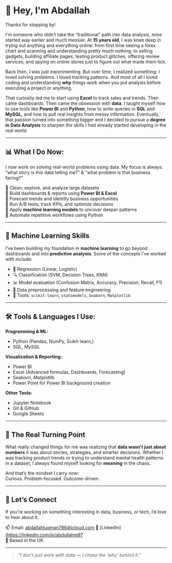 # 👋 Hey, I'm Abdallah

Thanks for stopping by!

I'm someone who didn’t take the “traditional” path into data analysis, mine started way earlier and much messier. At **15 years old**, I was knee deep in trying out anything and everything online: from first time seeing a forex chart and scanning and understanding pretty much nothing, to selling gadgets, building affiliate pages, testing product glitches, offering review services, and spying on online stores just to figure out what made them tick.

Back then, I was just experimenting. But over time, I realized something: I loved solving problems. I loved tracking patterns. And most of all I loved coding and understanding **why** things work when you put analysis before executing a project or anything.

That curiosity led me to start using **Excel** to track sales and trends. Then came dashboards. Then came the obsession with **data**. I taught myself how to use tools like **Power BI** and **Python**, how to write queries in **SQL** and **MySQL**, and how to pull real insights from messy information. Eventually, that passion turned into something bigger and I decided to pursue a **degree in Data Analysis** to sharpen the skills I had already started developing in the real world.

---

## 📊 What I Do Now:

I now work on solving real-world problems using data. My focus is always: “what story is this data telling me?” & "what problem is that business facing?"

🔹 Clean, explore, and analyze large datasets  
🔹 Build dashboards & reports using **Power BI & Excel**  
🔹 Forecast trends and identify business opportunities  
🔹 Run A/B tests, track KPIs, and optimize decisions  
🔹 Apply **machine learning models** to uncover deeper patterns  
🔹 Automate repetitive workflows using Python  

---

## 🧠 Machine Learning Skills

I’ve been building my foundation in **machine learning** to go beyond dashboards and into **predictive analysis**. Some of the concepts I’ve worked with include:

- 🧪 Regression (Linear, Logistic)  
- 🔍 Classification (SVM, Decision Trees, KNN)  
- 📊 Model evaluation (Confusion Matrix, Accuracy, Precision, Recall, F1)  
- 🧹 Data preprocessing and feature engineering  
- 🧠 Tools: `scikit-learn`, `statsmodels`, `Seaborn`, `Matplotlib`

---

## 🛠️ Tools & Languages I Use:

**Programming & ML:**  
- Python (Pandas, NumPy, Scikit-learn,)  
- SQL, MySQL  

**Visualization & Reporting:**  
- Power BI  
- Excel (Advanced formulas, Dashboards, Forecasting)  
- Seaborn, Matplotlib
- Power Point for Power BI background creation

**Other Tools:**  
- Jupyter Notebook  
- Git & GitHub  
- Google Sheets  

---

## 🔁 The Real Turning Point

What really changed things for me was realizing that **data wasn’t just about numbers** it was about stories, strategies, and smarter decisions. Whether I was tracking product trends or trying to understand mental health patterns in a dataset, I always found myself looking for **meaning** in the chaos.

And that’s the mindset I carry now:  
Curious. Problem-focused. Outcome-driven.

---

## 💬 Let’s Connect

If you're working on something interesting in data, business, or tech, I’d love to hear about it.

📫 Email: abdallahluqman786@icloud.com
🔗 [LinkedIn](https://linkedin.com/in/abdullahm97  
📍 Based in the UK

---

> _“I don’t just work with data — I chase the ‘why’ behind it.”_
